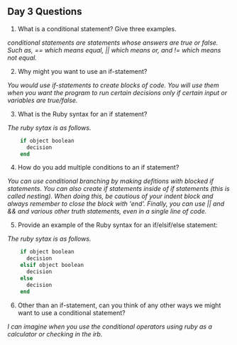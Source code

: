 ## Day 3 Questions

1. What is a conditional statement? Give three examples.

_conditional statements are statements whose answers are true or false. Such as, == which means equal, || which means or, and != which means not equal._

2. Why might you want to use an if-statement?

_You would use if-statements to create blocks of code. You will use them when you want the program to run certain decisions only if certain input or variables are true/false._

3. What is the Ruby syntax for an if statement?

_The ruby sytax is as follows._
``` ruby
    if object boolean
      decision
    end
```

4. How do you add multiple conditions to an if statement?

_You can use conditional branching by making defitions with blocked if statements. You can also create if statements inside of if statements (this is called nesting). When doing this, be cautious of your indent block and always remember to close the block with 'end'. Finally, you can use || and && and various other truth statements, even in a single line of code._

5. Provide an example of the Ruby syntax for an if/elsif/else statement:

_The ruby sytax is as follows._
``` ruby
    if object boolean
      decision
    elsif object boolean
      decision
    else
      decision
    end
```

6. Other than an if-statement, can you think of any other ways we might want to use a conditional statement?

_I can imagine when you use the conditional operators using ruby as a calculator or checking in the irb._

